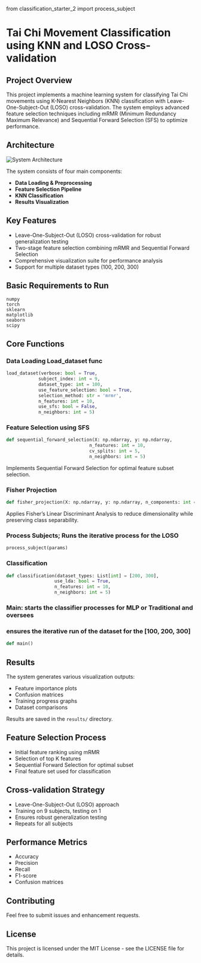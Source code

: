 from classification_starter_2 import process_subject

# Tai Chi Movement Classification using KNN and LOSO Cross-validation

## Project Overview
This project implements a machine learning system for classifying Tai Chi movements using K-Nearest Neighbors (KNN) classification with Leave-One-Subject-Out (LOSO) cross-validation. The system employs advanced feature selection techniques including mRMR (Minimum Redundancy Maximum Relevance) and Sequential Forward Selection (SFS) to optimize performance.

## Architecture
![System Architecture](path/to/image)

The system consists of four main components:

- **Data Loading & Preprocessing**
- **Feature Selection Pipeline**
- **KNN Classification**
- **Results Visualization**

## Key Features
- Leave-One-Subject-Out (LOSO) cross-validation for robust generalization testing
- Two-stage feature selection combining mRMR and Sequential Forward Selection
- Comprehensive visualization suite for performance analysis
- Support for multiple dataset types (100, 200, 300)

## Basic Requirements to Run
```
numpy
torch
sklearn
matplotlib
seaborn
scipy
```

## Core Functions
### Data Loading Load_dataset func
```python
load_dataset(verbose: bool = True,
            subject_index: int = 9,
            dataset_type: int = 100,
            use_feature_selection: bool = True,
            selection_method: str = 'mrmr',
            n_features: int = 10,
            use_sfs: bool = False,
            n_neighbors: int = 5)
```

### Feature Selection using SFS
```python
def sequential_forward_selection(X: np.ndarray, y: np.ndarray,
                               n_features: int = 10,
                               cv_splits: int = 5,
                               n_neighbors: int = 5)
```
Implements Sequential Forward Selection for optimal feature subset selection.

### Fisher Projection
```python
def fisher_projection(X: np.ndarray, y: np.ndarray, n_components: int = None) -> Tuple[np.ndarray, np.ndarray]:
```
Applies Fisher’s Linear Discriminant Analysis to reduce dimensionality while preserving class separability.


### Process Subjects; Runs the iterative process for the LOSO 
```python
process_subject(params)
```



### Classification
```python
def classification(dataset_types: List[int] = [200, 300],
                  use_lda: bool = True,
                  n_features: int = 10,
                  n_neighbors: int = 5)
```


### Main: starts the classifier processes for MLP or Traditional and oversees
### ensures the iterative run of the dataset  for the [100, 200, 300]
```python
def main()
```
## Results
The system generates various visualization outputs:

- Feature importance plots
- Confusion matrices
- Training progress graphs
- Dataset comparisons

Results are saved in the `results/` directory.

## Feature Selection Process
- Initial feature ranking using mRMR
- Selection of top K features
- Sequential Forward Selection for optimal subset
- Final feature set used for classification

## Cross-validation Strategy
- Leave-One-Subject-Out (LOSO) approach
- Training on 9 subjects, testing on 1
- Ensures robust generalization testing
- Repeats for all subjects

## Performance Metrics
- Accuracy
- Precision
- Recall
- F1-score
- Confusion matrices

## Contributing
Feel free to submit issues and enhancement requests.

## License
This project is licensed under the MIT License - see the LICENSE file for details.

